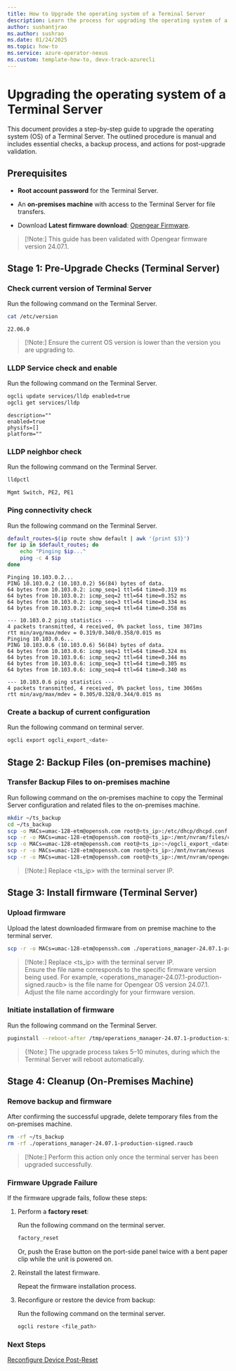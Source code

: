```yaml
---
title: How to Upgrade the operating system of a Terminal Server
description: Learn the process for upgrading the operating system of a Terminal Server
author: sushantjrao 
ms.author: sushrao
ms.date: 01/24/2025
ms.topic: how-to
ms.service: azure-operator-nexus
ms.custom: template-how-to, devx-track-azurecli
---
```


#  Upgrading the operating system of a Terminal Server

This document provides a step-by-step guide to upgrade the operating system (OS) of a Terminal Server. The outlined procedure is manual and includes essential checks, a backup process, and actions for post-upgrade validation.

## **Prerequisites**

- **Root account password** for the Terminal Server.

- An **on-premises machine** with access to the Terminal Server for file transfers.

- Download **Latest firmware download**: [Opengear Firmware](https://ftp.opengear.com/download/opengear_appliances/OM/current/). 

>[!Note:]
> This guide has been validated with Opengear firmware version 24.07.1.

## **Stage 1: Pre-Upgrade Checks (Terminal Server)**

### Check current version of Terminal Server

Run the following command on the Terminal Server.

```bash
cat /etc/version
```

```Example output
22.06.0
```
> [!Note:]
> Ensure the current OS version is lower than the version you are upgrading to.

### LLDP Service check and enable

Run the following command on the Terminal Server. 

```bash
ogcli update services/lldp enabled=true
ogcli get services/lldp
```

```Expected output
description=""
enabled=true
physifs=[]
platform=""
```

### LLDP neighbor check

Run the following command on the Terminal Server.

```bash
lldpctl
```

```Expected neighbors: 
Mgmt Switch, PE2, PE1
```

### Ping connectivity check

Run the following command on the Terminal Server.

```bash
default_routes=$(ip route show default | awk '{print $3}')
for ip in $default_routes; do
    echo "Pinging $ip..."
    ping -c 4 $ip
done
```

```Expected output
Pinging 10.103.0.2...
PING 10.103.0.2 (10.103.0.2) 56(84) bytes of data.
64 bytes from 10.103.0.2: icmp_seq=1 ttl=64 time=0.319 ms
64 bytes from 10.103.0.2: icmp_seq=2 ttl=64 time=0.352 ms
64 bytes from 10.103.0.2: icmp_seq=3 ttl=64 time=0.334 ms
64 bytes from 10.103.0.2: icmp_seq=4 ttl=64 time=0.358 ms

--- 10.103.0.2 ping statistics ---
4 packets transmitted, 4 received, 0% packet loss, time 3071ms
rtt min/avg/max/mdev = 0.319/0.340/0.358/0.015 ms
Pinging 10.103.0.6...
PING 10.103.0.6 (10.103.0.6) 56(84) bytes of data.
64 bytes from 10.103.0.6: icmp_seq=1 ttl=64 time=0.324 ms
64 bytes from 10.103.0.6: icmp_seq=2 ttl=64 time=0.344 ms
64 bytes from 10.103.0.6: icmp_seq=3 ttl=64 time=0.305 ms
64 bytes from 10.103.0.6: icmp_seq=4 ttl=64 time=0.340 ms

--- 10.103.0.6 ping statistics ---
4 packets transmitted, 4 received, 0% packet loss, time 3065ms
rtt min/avg/max/mdev = 0.305/0.328/0.344/0.015 ms
```

### Create a backup of current configuration

Run the following command on terminal server.

```bash
ogcli export ogcli_export_<date>
```

## **Stage 2: Backup Files (on-premises machine)**

### Transfer Backup Files to on-premises machine

Run following command on the on-premises machine to copy the Terminal Server configuration and related files to the on-premises machine. 

```bash
mkdir ~/ts_backup
cd ~/ts_backup
scp -o MACs=umac-128-etm@openssh.com root@<ts_ip>:/etc/dhcp/dhcpd.conf ./
scp -r -o MACs=umac-128-etm@openssh.com root@<ts_ip>:/mnt/nvram/files/conf ./
scp -o MACs=umac-128-etm@openssh.com root@<ts_ip>:~/ogcli_export_<date> ./
scp -r -o MACs=umac-128-etm@openssh.com root@<ts_ip>:/mnt/nvram/nexus ./
scp -r -o MACs=umac-128-etm@openssh.com root@<ts_ip>:/mnt/nvram/opengear_provisioning_rev5 ./
```

>[!Note:]
> Replace <ts_ip> with the terminal server IP.

## **Stage 3: Install firmware (Terminal Server)**

### Upload firmware

Upload the latest downloaded firmware from on premise machine to the terminal server.

```bash
scp -r -o MACs=umac-128-etm@openssh.com ./operations_manager-24.07.1-production-signed.raucb root@<ts_ip>:/tmp/
```

>[!Note:]
> Replace <ts_ip> with the terminal server IP.<br>
> Ensure the file name corresponds to the specific firmware version being used. For example, <operations_manager-24.07.1-production-signed.raucb> is the file name for Opengear OS version 24.07.1. Adjust the file name accordingly for your firmware version.

### Initiate installation of firmware

Run the following command on the Terminal Server.

```bash
puginstall --reboot-after /tmp/operations_manager-24.07.1-production-signed.raucb
```
> {!Note:]
The upgrade process takes 5–10 minutes, during which the Terminal Server will reboot automatically.


## **Stage 4: Cleanup (On-Premises Machine)**

### Remove backup and firmware

After confirming the successful upgrade, delete temporary files from the on-premises machine. 

```bash
rm -rf ~/ts_backup
rm -rf ./operations_manager-24.07.1-production-signed.raucb
```

>[!Note:]
> Perform this action only once the terminal server has been upgraded successfully.


### Firmware Upgrade Failure

If the firmware upgrade fails, follow these steps:

1. Perform a **factory reset**:

    Run the following command on the terminal server.

   ```bash
   factory_reset
   ```

   Or, push the Erase button on the port-side panel twice with a bent paper clip while the unit is powered on.

2. Reinstall the latest firmware.

    Repeat the firmware installation process.

3. Reconfigure or restore the device from backup:

    Run the following command on the terminal server.

   ```bash
   ogcli restore <file_path>
   ```

### Next Steps

[Reconfigure Device Post-Reset](howto-platform-prerequisites.md)